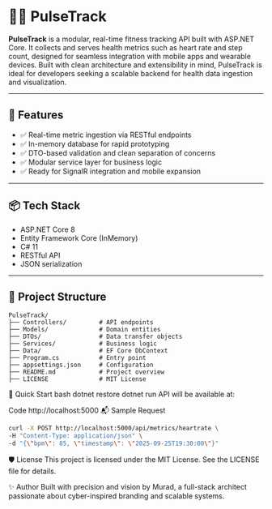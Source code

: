 # 🏃‍♂️ PulseTrack

**PulseTrack** is a modular, real-time fitness tracking API built with ASP.NET Core. It collects and serves health metrics such as heart rate and step count, designed for seamless integration with mobile apps and wearable devices. Built with clean architecture and extensibility in mind, PulseTrack is ideal for developers seeking a scalable backend for health data ingestion and visualization.

---

## 🚀 Features

- ✅ Real-time metric ingestion via RESTful endpoints
- ✅ In-memory database for rapid prototyping
- ✅ DTO-based validation and clean separation of concerns
- ✅ Modular service layer for business logic
- ✅ Ready for SignalR integration and mobile expansion

---

## 📦 Tech Stack

- ASP.NET Core 8
- Entity Framework Core (InMemory)
- C# 11
- RESTful API
- JSON serialization

---

## 📁 Project Structure

```plaintext
PulseTrack/
├── Controllers/         # API endpoints
├── Models/              # Domain entities
├── DTOs/                # Data transfer objects
├── Services/            # Business logic
├── Data/                # EF Core DbContext
├── Program.cs           # Entry point
├── appsettings.json     # Configuration
├── README.md            # Project overview
├── LICENSE              # MIT License
```
🧪 Quick Start
bash
dotnet restore
dotnet run
API will be available at:

Code
http://localhost:5000
📬 Sample Request
```bash
curl -X POST http://localhost:5000/api/metrics/heartrate \
-H "Content-Type: application/json" \
-d "{\"bpm\": 85, \"timestamp\": \"2025-09-25T19:30:00\"}"
```
🛡️ License
This project is licensed under the MIT License. See the LICENSE file for details.

✨ Author
Built with precision and vision by Murad, a full-stack architect passionate about cyber-inspired branding and scalable systems.

